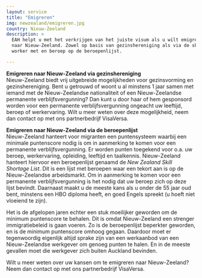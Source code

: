 ```yaml
---
layout: service
title: "Emigreren"
img: newzealand/emigreren.jpg
country: Nieuw-Zeeland
description: >
  EAH helpt u met het verkrijgen van het juiste visum als u wilt emigreren
  naar Nieuw-Zeeland. Zowel op basis van gezinshereniging als via de skilled
  worker met en beroep op de beroepenlijst.

---
```

<strong>Emigreren naar Nieuw-Zeeland via gezinshereniging</strong><br/>
Nieuw-Zeeland biedt vrij uitgebreide mogelijkheden voor gezinsvorming en gezinshereniging. Bent u getrouwd of woont u al minstens 1 jaar samen met iemand met de Nieuw-Zeelandse nationaliteit of een Nieuw-Zeelandse permanente verblijfsvergunning? Dan kunt u door haar of hem gesponsord worden voor een permanente verblijfsvergunning ongeacht uw leeftijd, beroep of werkervaring. Wilt u meer weten over deze mogelijkheid, neem dan contact op met ons partnerbedrijf VisaVersa.

<strong>Emigreren naar Nieuw-Zeeland via de beroepenlijst</strong><br/>
Nieuw-Zeeland hanteert voor migranten een puntensysteem waarbij een minimale puntenscore nodig is om in aanmerking te komen voor een permanente verblijfsvergunning. Er worden punten toegekend voor o.a. uw beroep, werkervaring, opleiding, leeftijd en taalkennis. Nieuw-Zeeland hanteert hiervoor een beroepenlijst genaamd de <i>New Zealand Skill Shortage List</i>. Dit is een lijst met beroepen waar een tekort aan is op de Nieuw-Zeelandse arbeidsmarkt. Om in aanmerking te komen voor een permanente verblijfsvergunning is het nodig dat uw beroep zich op deze lijst bevindt. Daarnaast maakt u de meeste kans als u onder de 55 jaar oud bent, minstens een HBO diploma heeft, en goed Engels spreekt (u hoeft niet vloeiend te zijn).

Het is de afgelopen jaren echter een stuk moeilijker geworden om de minimum puntenscore te behalen. Dit is omdat Nieuw-Zeeland een strenger immigratiebeleid is gaan voeren. Zo is de beroepenlijst beperkter geworden, en is de minimum puntenscore omhoog gegaan. Daardoor moet er tegenwoordig eigenlijk altijd sprake zijn van een werkaanbod van een Nieuw-Zeelandse werkgever om genoeg punten te halen. En in de meeste gevallen moet die werkgever zich buiten Auckland bevinden.

Wilt u meer weten over uw kansen om te emigreren naar Nieuw-Zeeland? Neem dan contact op met ons partnerbedrijf VisaVersa.
